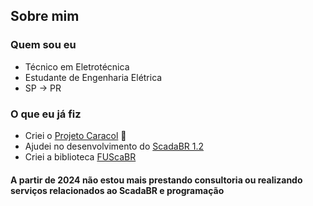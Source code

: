 <!-- {% include title.md %} -->

## Sobre mim

### Quem sou eu
- Técnico em Eletrotécnica
- Estudante de Engenharia Elétrica
- SP -> PR

### O que eu já fiz
- Criei o [Projeto Caracol](https://youtube.com/c/ProjetoCaracolOficial) 🐌
- Ajudei no desenvolvimento do [ScadaBR 1.2](https://github.com/ScadaBR/ScadaBR/releases/tag/v1.2)
- Criei a biblioteca [FUScaBR](https://github.com/celsou/fuscabr)

#### A partir de 2024 não estou mais prestando consultoria ou realizando serviços relacionados ao ScadaBR e programação
